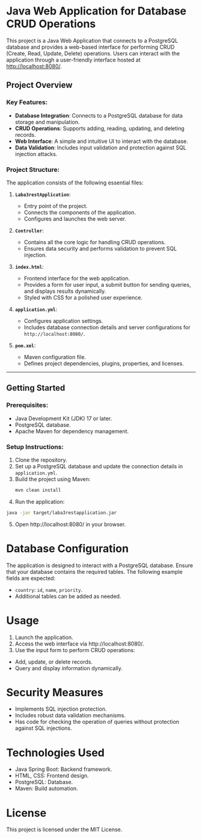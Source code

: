 # Java Web Application for Database CRUD Operations

This project is a Java Web Application that connects to a PostgreSQL database and provides a web-based interface for performing CRUD (Create, Read, Update, Delete) operations. Users can interact with the application through a user-friendly interface hosted at [http://localhost:8080/](http://localhost:8080/).

## Project Overview

### Key Features:
- **Database Integration**: Connects to a PostgreSQL database for data storage and manipulation.
- **CRUD Operations**: Supports adding, reading, updating, and deleting records.
- **Web Interface**: A simple and intuitive UI to interact with the database.
- **Data Validation**: Includes input validation and protection against SQL injection attacks.

### Project Structure:
The application consists of the following essential files:

1. **`Laba3restApplication`**:  
   - Entry point of the project.
   - Connects the components of the application.
   - Configures and launches the web server.

2. **`Controller`**:  
   - Contains all the core logic for handling CRUD operations.
   - Ensures data security and performs validation to prevent SQL injection.

3. **`index.html`**:  
   - Frontend interface for the web application.
   - Provides a form for user input, a submit button for sending queries, and displays results dynamically.
   - Styled with CSS for a polished user experience.

4. **`application.yml`**:  
   - Configures application settings.
   - Includes database connection details and server configurations for `http://localhost:8080/`.

5. **`pom.xml`**:  
   - Maven configuration file.
   - Defines project dependencies, plugins, properties, and licenses.

---

## Getting Started

### Prerequisites:
- Java Development Kit (JDK) 17 or later.
- PostgreSQL database.
- Apache Maven for dependency management.

### Setup Instructions:
1. Clone the repository.
2. Set up a PostgreSQL database and update the connection details in `application.yml`.
3. Build the project using Maven:
   ```bash
   mvn clean install
4. Run the application:
```bash
java -jar target/laba3restapplication.jar
```
5. Open http://localhost:8080/ in your browser.

# Database Configuration

The application is designed to interact with a PostgreSQL database. Ensure that your database contains the required tables. The following example fields are expected:

- `country`: `id`, `name`, `priority`.
- Additional tables can be added as needed.

# Usage

1. Launch the application.
2. Access the web interface via http://localhost:8080/.
3. Use the input form to perform CRUD operations:
- Add, update, or delete records.
- Query and display information dynamically.

# Security Measures

- Implements SQL injection protection.
- Includes robust data validation mechanisms.
- Has code for checking the operation of queries without protection against SQL injections.

# Technologies Used

- Java Spring Boot: Backend framework.
- HTML, CSS: Frontend design.
- PostgreSQL: Database.
- Maven: Build automation.

# License

This project is licensed under the MIT License.
